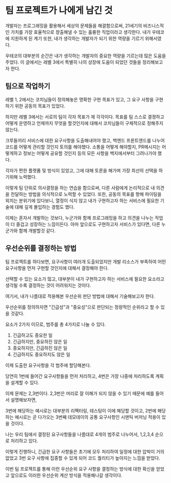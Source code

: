 # 팀 프로젝트가 나에게 남긴 것

개발자는 프로그래밍을 활용해서 세상의 문제들을 해결함으로써, 21세기의 비즈니스적인 가치를 가장 효율적으로 창출해낼 수 있는 훌륭한 직업이라고 생각한다.
내가 우테코에 지원하게 된 계기 또한, 내가 생각하는 개발자가 되기 위한 역량을 기르기 위해서였다.

우테코의 대부분의 순간은 내가 생각하는 개발자의 중요한 역량을 기르는데 많은 도움을 주었다.
이 글에서는 레벨 3에서 특별히 나의 성장에 도움이 되었던 것들을 정리해보고자 한다.

## 팀으로 작업하기

레벨 1, 2에서는 코치님들이 정의해놓은 명확한 구현 목표가 있고, 그 요구 사항을 구현하기 위한 공동의 목표가 있었다.

하지만 레벨 3에서는 서로의 팀이 각자 목표가 제 각각이다.
목표를 팀 스스로 결졍하고 어떻게 운영하고 언제까지 무엇을 할것인지에 대해서 코치님들이 구체적으로 정해주지 않는다.

크루들끼리 서비스에 대한 요구사항을 도출해내어야 했고, 백엔드 프론트엔드를 나누어 코드를 어떻게 관리할 것인지 토의를 해야했다.
소통을 어떻게 해야할지, PR메시지는 어떻게하고 정보는 어떻게 공유할 것인지 등의 모든 사항을 백지에서부터 그려나가야 했다.

각자가 편한 플랫폼 및 방식이 있었고, 그에 대해 토론을 해가며 가장 최선의 선택을 하기위해 노력했다.

이렇게 팀 단위로 의사결정을 하는 연습을 함으로써, 다른 사람에게 논리적으로 내 의견을 전달하는 방법을 의식적으로 노력할 수 있었다.
또한, 공동의 목표를 향해 파이팅을 외치는 분위기에 있다보니, 열정이 식지 않고 내가 구현하고자 하는 서비스에 필요한 기술에 대해 깊게 몰입하는 경험도 했다.

이제는 혼자서 개발하는 것보다, 누군가와 함께 프로그래밍을 하고 의견을 나누는 작업이 더 즐겁고 성장하는 느낌이든다.
아마 앞으로도 구현하고자 서비스가 있다면, 다른 누군가와 함께 개발할것 같다.

## 우선순위를 결정하는 방법

팀 프로젝트를 하다보면, 요구사항이 여러개 도출되었지만 개발 리소스가 부족하여 어떤 요구사항을 먼저 구현할 것인지에 대해서 결정해야 한다.

선택할 수 있는 요소가 많고, 대부분이 내가 구현하고자 하는 서비스에 필요한 요소라고 생각될 수록 결정하는 것이 어려워지는 것이다.

여기서, 내가 나름대로 적용해본 우선순위 판단 방법에 대해서 기술해보고자 한다.

우선순위를 정의하자면 "긴급성"과 "중요성"으로 판단되는 정량적인 순위라고 할 수 있을 것같다.

요소가 2가지 이므로, 범주를 총 4가지로 나눌 수 있다.

1. 긴급하고도 중요한 일
2. 긴급하지만, 중요하진 않은 일
3. 중요하지만, 긴급하진 않은 일
4. 긴급하지도 중요하지도 않은 일

이제 도출한 요구사항을 각 범주에 할당해본다.

당연히 1번에 들어간 요구사항들을 먼저 처리하고, 4번은 가장 나중에 처리하도록 계획을 설계할 수 있다.

이제 문제는 2,3번이다. 2,3번은 머리로 잘 이해가 되지 않을 수 있기 때문에 예를 들어서 설명해보자면,

3번에 해당하는 예시로는 대부분의 리팩터링, 테스팅이 이에 해당할 것이고, 2번에 해당하는 예시로는 곧 다가오는 3번째 데모데이의 공통 요구사항인 시맨틱 버저닝 적용이 있을 것이다.

나는 우리 팀에서 결정된 요구사항들을 나름대로 4개의 범주로 나누어서, 1,2,3,4 순으로 처리하고 있다.

이렇게 진행하니, 긴급한 요구 사항들은 초기에 모두 처리하여 일정에 대한 압박이 거의 없었고 3번 요구 사항에 집중할 수 있게 되어 코드 퀄리티가 높아지는 느낌을 받았다.

이번 팀 프로젝트를 통해 이런 우선순위 요구 사항을 결정하는 방식에 대한 확신을 얻었고 앞으로도 이러한 우선순위 계산 방식을 적용해나갈 생각이다.
